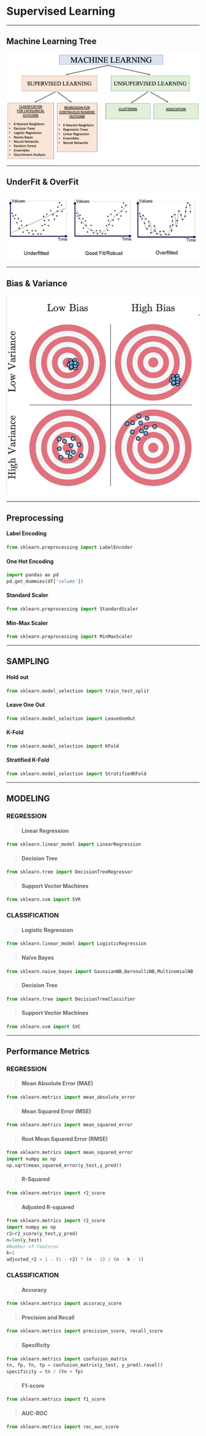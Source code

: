 # Supervised Learning
-------------------------
## Machine Learning Tree
![](image/mltree.png)

-------------------------
## UnderFit & OverFit
![](image/uo.png)

-------------------------
## Bias & Variance
![](image/bias.png)

-------------------------
##  Preprocessing
#### Label Encoding
```python
from sklearn.preprocessing import LabelEncoder
```
#### One Hot Encoding
```python
import pandas as pd
pd.get_dummies(df['column'])
```
#### Standard Scaler
```python
from sklearn.preprocessing import StandardScaler
```
#### Min-Max Scaler
```python
from sklearn.preprocessing import MinMaxScaler
```
-------------------------
## SAMPLING

#### Hold out
```python
from sklearn.model_selection import train_test_split
```

#### Leave One Out
```python
from sklearn.model_selection import LeaveOneOut
```

#### K-Fold
```python
from sklearn.model_selection import KFold
```

#### Stratified K-Fold
```python
from sklearn.model_selection import StratifiedKFold
```
-------------------------
## MODELING
### REGRESSION

>#### Linear Regression
```python
from sklearn.linear_model import LinearRegression
```
>#### Decision Tree
```python
from sklearn.tree import DecisionTreeRegressor
```
>#### Support Vector Machines
```python
from sklearn.svm import SVR
```

### CLASSIFICATION
>#### Logistic Regression
```python
from sklearn.linear_model import LogisticRegression
```
>#### Naïve Bayes
```python
from sklearn.naive_bayes import GaussianNB,BernoulliNB,MultinomialNB
```
>#### Decision Tree
```python
from sklearn.tree import DecisionTreeClassifier
```
>#### Support Vector Machines
```python
from sklearn.svm import SVC
```

-------------------------
## Performance Metrics
### REGRESSION
>#### Mean Absolute Error (MAE)
```python
from sklearn.metrics import mean_absolute_error
```
>#### Mean Squared Error (MSE)
```python
from sklearn.metrics import mean_squared_error
```
>#### Root Mean Squared Error (RMSE)
```python
from sklearn.metrics import mean_squared_error
import numpy as np
np.sqrt(mean_squared_error(y_test,y_pred))
```
>#### R-Squared
```python
from sklearn.metrics import r2_score
```
>#### Adjusted R-squared
```python
from sklearn.metrics import r2_score
import numpy as np
r2=r2_score(y_test,y_pred)
n=len(y_test)
#Number of features
k=1
adjusted_r2 = 1 - (1 - r2) * (n - 1) / (n - k - 1)
```

### CLASSIFICATION
>#### Accuracy
```python
from sklearn.metrics import accuracy_score
```
>#### Precision and Recall
```python
from sklearn.metrics import precision_score, recall_score
```
>#### Specificity
```python
from sklearn.metrics import confusion_matrix
tn, fp, fn, tp = confusion_matrix(y_test, y_pred).ravel()
specificity = tn / (tn + fp)
```
>#### F1-score
```python
from sklearn.metrics import f1_score
```
>#### AUC-ROC
```python
from sklearn.metrics import roc_auc_score
```
